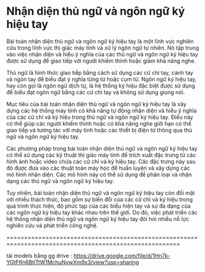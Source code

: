 # Nhận diện thủ ngữ và ngôn ngữ ký hiệu tay

Bài toán nhận diện thủ ngữ và ngôn ngữ ký hiệu tay là một lĩnh vực nghiên cứu trong lĩnh vực thị giác máy tính và xử lý ngôn ngữ tự nhiên. Nó tập trung vào việc nhận diện và hiểu ý nghĩa của các thủ ngữ và ngôn ngữ ký hiệu tay được sử dụng để giao tiếp với người khiếm thính hoặc giảm khả năng nghe. 

Thủ ngữ là hình thức giao tiếp bằng cách sử dụng các cử chỉ tay, cánh tay và ngón tay để biểu đạt ý nghĩa từng từ hoặc cụm từ. Ngôn ngữ ký hiệu tay, hay còn gọi là ngôn ngữ dịch tự, là hệ thống ký hiệu đặc biệt được sử dụng để biểu đạt ngôn ngữ bằng các cử chỉ tay và không sử dụng giọng nói. 

Mục tiêu của bài toán nhận diện thủ ngữ và ngôn ngữ ký hiệu tay là xây dựng các hệ thống máy tính có khả năng tự động nhận diện và hiểu ý nghĩa của các cử chỉ và ký hiệu trong thủ ngữ và ngôn ngữ ký hiệu tay. Điều này có thể giúp các người khiếm thính hoặc có khả năng nghe giới hạn có thể giao tiếp và tương tác với máy tính hoặc các thiết bị điện tử thông qua thủ ngữ và ngôn ngữ ký hiệu tay. 

Các phương pháp trong bài toán nhận diện thủ ngữ và ngôn ngữ ký hiệu tay có thể sử dụng các kỹ thuật thị giác máy tính để trích xuất đặc trưng từ các hình ảnh hoặc video chứa các cử chỉ và ký hiệu tay. Các đặc trưng này sau đó được đưa vào các thuật toán máy học để huấn luyện và xây dựng các mô hình nhận diện. Các mô hình này có thể sử dụng để phân loại và nhận dạng các thủ ngữ và ngôn ngữ ký hiệu tay. 

Tuy nhiên, bài toán nhận diện thủ ngữ và ngôn ngữ ký hiệu tay còn đối mặt với nhiều thách thức, bao gồm sự biến đổi của các cử chỉ và ký hiệu trong quá trình thực hiện, độ phức tạp của các biểu hiện tay và sự đa dạng của các ngôn ngữ ký hiệu tay khác nhau trên thế giới. Do đó, việc phát triển các hệ thống nhận diện thủ ngữ và ngôn ngữ ký hiệu tay đòi hỏi nhiều nỗ lực nghiên cứu và phát triển công nghệ.

=======================================================================================================

tải models bằng gg drive : https://drive.google.com/file/d/1Hn7k-YGtFfIn6BtlTtW1MchuNywXm9x3/view?usp=sharing
 
